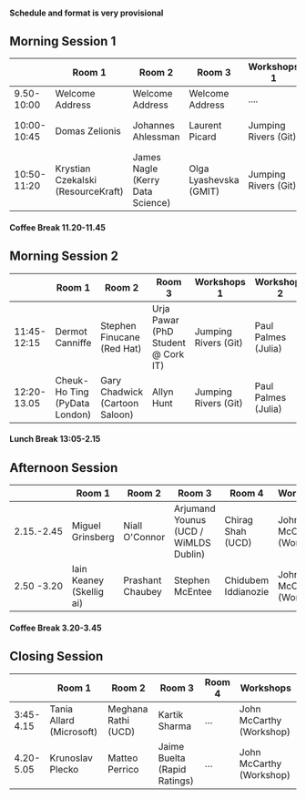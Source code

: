 
#### Schedule and format is very provisional

## Morning Session 1

| |Room 1| Room 2 | Room 3 |Workshops 1| Workshops 2 |
|---|-------|-------|-------|-------|-------|
| 9.50-10:00|Welcome Address|  Welcome Address | Welcome Address |.... | .... | 
|	10:00-10:45	|	 Domas Zelionis	|	 Johannes Ahlessman	|	 Laurent Picard	|	Jumping Rivers (Git) | Paul Palmes (Julia)|
|	10:50-11:20	|	 Krystian Czekalski (ResourceKraft)	|	 James Nagle (Kerry Data Science)	|	 Olga Lyashevska (GMIT)	|	Jumping Rivers (Git) | Paul Palmes (Julia)|

#### Coffee Break 11.20-11.45

## Morning Session 2

| |Room 1| Room 2 | Room 3 | Workshops 1| Workshops 2 |
|-----|-------|-----|-----|-------|-------|
|	11:45-12:15	|	 Dermot Canniffe	|	Stephen Finucane (Red Hat)	|	 Urja Pawar (PhD Student @ Cork IT)	|Jumping Rivers (Git) | Paul Palmes (Julia)|
|	12:20-13.05	|	 Cheuk-Ho Ting (PyData London)	|	 Gary Chadwick (Cartoon Saloon)	|	 Allyn Hunt	|Jumping Rivers (Git) | Paul Palmes (Julia)|

#### Lunch Break 13:05-2.15

## Afternoon Session

| |Room 1| Room 2 | Room 3 | Room 4 | Workshops  |
|---|-----|-----|-----|-------|-------|
|2.15.-2.45| 	 Miguel Grinsberg	|	 Niall O'Connor	|	 Arjumand Younus (UCD / WiMLDS Dublin)	|	 Chirag Shah (UCD)	| John McCarthy (Workshop) |
|2.50 -3.20 | 	 Iain Keaney (Skellig  ai)	|	 Prashant Chaubey	|	Stephen McEntee	|	 Chidubem Iddianozie	| John McCarthy (Workshop) |


#### Coffee Break 3.20-3.45

## Closing Session

| |Room 1| Room 2 | Room 3 | Room 4 | Workshops  |
|---|-----|-----|-----|-------|-------|
|3:45-4.15| Tania Allard (Microsoft)	|	 Meghana Rathi (UCD)	|	Kartik Sharma	|	…	| John McCarthy (Workshop) 	|
|4.20-5.05 | Krunoslav Plecko	|	Matteo Perrico 	|	 Jaime Buelta (Rapid Ratings)	|	…	|	 John McCarthy (Workshop) 	|

